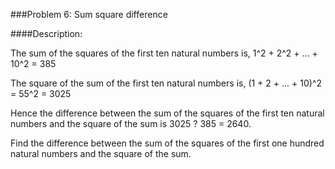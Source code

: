###Problem 6: Sum square difference

####Description:

The sum of the squares of the first ten natural numbers is,
1^2 + 2^2 + ... + 10^2 = 385

The square of the sum of the first ten natural numbers is,
(1 + 2 + ... + 10)^2 = 55^2 = 3025

Hence the difference between the sum of the squares of the first ten natural numbers and the square of the sum is 3025 ? 385 = 2640.

Find the difference between the sum of the squares of the first one hundred natural numbers and the square of the sum.
